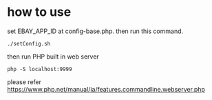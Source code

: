 # how to use

set EBAY_APP_ID at config-base.php.
then run this command.

```
./setConfig.sh
```

then run PHP built in web server

```
php -S localhost:9999
```

please refer
https://www.php.net/manual/ja/features.commandline.webserver.php
